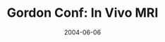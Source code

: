 ---
title: "Gordon Conf: In Vivo MRI"
project_id: 
date: 2004-06-06
conference_id: ""
presenters:
   - peter_bandettini
summary: "<p>Gordon Conf: In Vivo MRI, Bates College, Maine</p>"
file: /assets/presentations/T216.pdf
filename: T216.pdf
layout: presentation
---